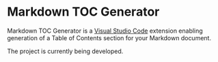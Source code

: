 # Markdown TOC Generator

Markdown TOC Generator is a [Visual Studio Code](https://code.visualstudio.com/) extension enabling generation of a Table of Contents section for your Markdown document.

The project is currently being developed.